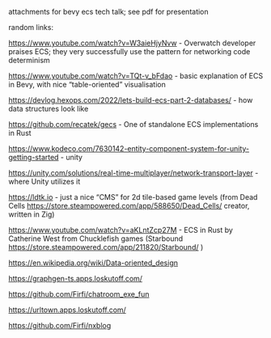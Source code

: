 attachments for bevy ecs tech talk; see pdf for presentation

random links:

https://www.youtube.com/watch?v=W3aieHjyNvw - Overwatch developer praises ECS; they very successfully use the pattern for networking code determinism

https://www.youtube.com/watch?v=TQt-v_bFdao - basic explanation of ECS in Bevy, with nice “table-oriented” visualisation

https://devlog.hexops.com/2022/lets-build-ecs-part-2-databases/ - how data structures look like

https://github.com/recatek/gecs - One of standalone ECS implementations in Rust

https://www.kodeco.com/7630142-entity-component-system-for-unity-getting-started - unity

https://unity.com/solutions/real-time-multiplayer/network-transport-layer - where Unity utilizes it

https://ldtk.io - just a nice “CMS” for 2d tile-based game levels (from Dead Cells https://store.steampowered.com/app/588650/Dead_Cells/ creator, written in Zig)

https://www.youtube.com/watch?v=aKLntZcp27M - ECS in Rust by Catherine West from Chucklefish games (Starbound https://store.steampowered.com/app/211820/Starbound/ )

https://en.wikipedia.org/wiki/Data-oriented_design



https://graphgen-ts.apps.loskutoff.com/

https://github.com/Firfi/chatroom_exe_fun

https://urltown.apps.loskutoff.com/

https://github.com/Firfi/nxblog

